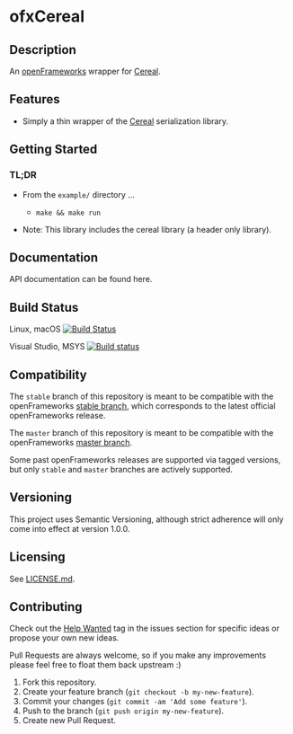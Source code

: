 # ofxCereal


## Description

An [openFrameworks](http://openframeworks.cc) wrapper for [Cereal](https://github.com/USCiLab/cereal).

## Features

-   Simply a thin wrapper of the [Cereal](https://github.com/USCiLab/cereal) serialization library.

## Getting Started

### TL;DR
-   From the `example/` directory ...
    -   `make && make run`

-   Note: This library includes the cereal library (a header only library).

###

## Documentation

API documentation can be found here.

## Build Status

Linux, macOS [![Build Status](https://travis-ci.org/bakercp/ofxCereal.svg?branch=master)](https://travis-ci.org/bakercp/ofxCereal)

Visual Studio, MSYS [![Build status](https://ci.appveyor.com/api/projects/status/ly5tc57m8ymjfy7l/branch/master?svg=true)](https://ci.appveyor.com/project/bakercp/ofxcereal/branch/master)


## Compatibility

The `stable` branch of this repository is meant to be compatible with the openFrameworks [stable branch](https://github.com/openframeworks/openFrameworks/tree/stable), which corresponds to the latest official openFrameworks release.

The `master` branch of this repository is meant to be compatible with the openFrameworks [master branch](https://github.com/openframeworks/openFrameworks/tree/master).

Some past openFrameworks releases are supported via tagged versions, but only `stable` and `master` branches are actively supported.

## Versioning

This project uses Semantic Versioning, although strict adherence will only come into effect at version 1.0.0.

## Licensing

See [LICENSE.md](LICENSE.md).

## Contributing

Check out the [Help Wanted](https://github.com/bakercp/ofxCereal/issues?q=is%3Aissue+is%3Aopen+label%3A%22help+wanted%22) tag in the issues section for specific ideas or propose your own new ideas.

Pull Requests are always welcome, so if you make any improvements please feel free to float them back upstream :)

1.  Fork this repository.
2.  Create your feature branch (`git checkout -b my-new-feature`).
3.  Commit your changes (`git commit -am 'Add some feature'`).
4.  Push to the branch (`git push origin my-new-feature`).
5.  Create new Pull Request.
